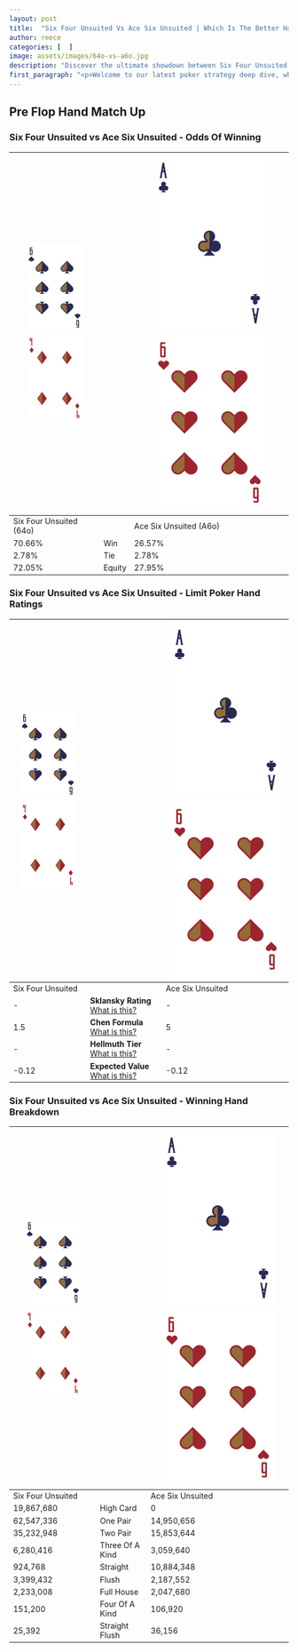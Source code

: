 ```yaml
---
layout: post
title:  "Six Four Unsuited Vs Ace Six Unsuited | Which Is The Better Hand In Poker? A Complete Guide"
author: reece
categories: [  ]
image: assets/images/64o-vs-a6o.jpg
description: "Discover the ultimate showdown between Six Four Unsuited and Ace Six Unsuited in poker! Uncover the odds, strategies, and scenarios where one hand triumphs over the other. Get ready to up your poker game with this thrilling analysis."
first_paragraph: "<p>Welcome to our latest poker strategy deep dive, where we're pitting two distinct hands against each other in a high-stakes showdown: Six Four Unsuited vs Ace Six Unsuited.</p><p>In the dynamic world of poker, every decision counts, and knowing which hand holds the upper hand is key to your success at the table.</p><p>In this article, we'll dissect these two hands, explore the scenarios where one dominates the other, and equip you with the knowledge to make strategic choices that can tip the odds in your favor.</p><p>Get ready to unravel the intriguing dynamics of these poker hands and elevate your game to new heights.</p>"
---
```




[comment]: # (sp0)

## Pre Flop Hand Match Up

<div class="table hand-ratings" markdown="1"> 



### Six Four Unsuited vs Ace Six Unsuited - Odds Of Winning


    
| ![image info](assets/images/hand1/6.png) ![image info](assets/images/hand1/4o.png) |  | ![image info](assets/images/hand2/A.png) ![image info](assets/images/hand2/6o.png) |
| -------- | -------- | -------- |
| Six Four Unsuited (64o) |  | Ace Six Unsuited (A6o) |
| 70.66% | Win | 26.57% |
| 2.78% | Tie | 2.78% |
| 72.05% | Equity | 27.95% |




[comment]: # (sp1)



### Six Four Unsuited vs Ace Six Unsuited - Limit Poker Hand Ratings


    
| ![image info](assets/images/hand1/6.png) ![image info](assets/images/hand1/4o.png) |  | ![image info](assets/images/hand2/A.png) ![image info](assets/images/hand2/6o.png) |
| -------- | -------- | -------- |
| Six Four Unsuited |  | Ace Six Unsuited |
| - | **Sklansky Rating** [What is this?](/sklansky-rating-explained) | - |
| 1.5 | **Chen Formula** [What is this?](/chen-formula-explained) | 5 |
| - | **Hellmuth Tier** [What is this?](/Hellmuth-tier-explained) | - |
| -0.12 | **Expected Value** [What is this?](/expected-value-explained) | -0.12 |




[comment]: # (sp2)



### Six Four Unsuited vs Ace Six Unsuited - Winning Hand Breakdown


    
| ![image info](assets/images/hand1/6.png) ![image info](assets/images/hand1/4o.png) |  | ![image info](assets/images/hand2/A.png) ![image info](assets/images/hand2/6o.png) |
| -------- | -------- | -------- |
| Six Four Unsuited |  | Ace Six Unsuited |
| 19,867,680 | High Card | 0 |
| 62,547,336 | One Pair | 14,950,656 |
| 35,232,948 | Two Pair | 15,853,644 |
| 6,280,416 | Three Of A Kind | 3,059,640 |
| 924,768 | Straight | 10,884,348 |
| 3,399,432 | Flush | 2,187,552 |
| 2,233,008 | Full House | 2,047,680 |
| 151,200 | Four Of A Kind | 106,920 |
| 25,392 | Straight Flush | 36,156 |




[comment]: # (sp3)



</div>

[comment]: # (sp4)



[comment]: # (sp5)

